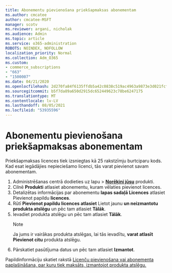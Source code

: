 ```yaml
---
title: Abonementu pievienošana priekšapmaksas abonementam
ms.author: cmcatee
author: cmcatee-MSFT
manager: scotv
ms.reviewer: argani, nicholak
ms.audience: Admin
ms.topic: article
ms.service: o365-administration
ROBOTS: NOINDEX, NOFOLLOW
localization_priority: Normal
ms.collection: Adm_O365
ms.custom:
- commerce_subscriptions
- "663"
- "1500007"
ms.date: 04/21/2020
ms.openlocfilehash: 2d270fa84f6135ffdb5a42c0838c519ac4963a9873e3d021fcfcebf6c409fac6
ms.sourcegitcommit: b5f7da89a650d2915dc652449623c78be6247175
ms.translationtype: MT
ms.contentlocale: lv-LV
ms.lasthandoff: 08/05/2021
ms.locfileid: "53935596"
---
```

# <a name="add-seats-to-a-prepaid-subscription"></a>Abonementu pievienošana priekšapmaksas abonementam

Priekšapmaksas licences tiek izsniegtas kā 25 rakstzīmju burtciparu kods. Kad esat iegādājies nepieciešamo licenci, tās varat pievienot savam abonementam.

1. Administrēšanas centrā dodieties uz lapu  >  **[Norēķini jūsu](https://go.microsoft.com/fwlink/p/?linkid=842054)** produkti.
2. Cilnē **Produkti** atlasiet abonementu, kuram vēlaties pievienot licences.
3. Detalizētas informācijas par abonementu **lapas sadaļā Licences** atlasiet Pievienot papildu **licences**.
4. Rūtī **Pievienot papildu licences atlasiet** Lietot jaunu **un neizmantotu produkta atslēgu** un pēc tam atlasiet **Tālāk**.
5. Ievadiet produkta atslēgu un pēc tam atlasiet **Tālāk**.
    > [!NOTE]
    > Ja jums ir vairākas produkta atslēgas, lai tās ievadītu, **varat atlasīt Pievienot citu** produkta atslēgu.
6. Pārskatiet pasūtījuma datus un pēc tam atlasiet **Izmantot**.

Papildinformāciju skatiet rakstā [Licenču pievienošana vai abonementa paplašināšana, par kuru tiek maksāts, izmantojot produkta atslēgu.](https://docs.microsoft.com/microsoft-365/commerce/licenses/add-licenses-using-product-key)